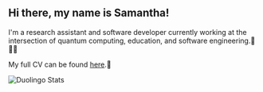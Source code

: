 ## Hi there, my name is Samantha!

I'm a research assistant and software developer currently working at the intersection of quantum computing, education, and software engineering.🧮👩‍💻

My full CV can be found [here](https://samantha-norrie.github.io/).📜


<img src="https://duolingo-stats-card.vercel.app/api?username=SamanthaWholeSam&theme=github-dark&sort=xp" alt="Duolingo Stats"/>
